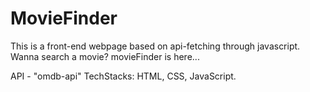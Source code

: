 # MovieFinder

This is a front-end webpage based on api-fetching through javascript.
Wanna search a movie?
movieFinder is here...

API - "omdb-api"
TechStacks: HTML, CSS, JavaScript.
